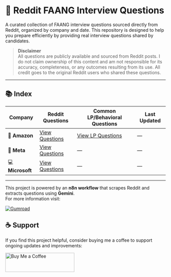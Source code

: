 # 🚀 Reddit FAANG Interview Questions

A curated collection of FAANG interview questions sourced directly from Reddit, organized by company and date. This repository is designed to help you prepare efficiently by providing real interview questions shared by candidates.

> **Disclaimer**  
> All questions are publicly available and sourced from Reddit posts. I do not claim ownership of this content and am not responsible for its accuracy, completeness, or any outcomes resulting from its use. All credit goes to the original Reddit users who shared these questions.



---

## 📚 Index

| Company         | Reddit Questions                          | Common LP/Behavioral Questions | Last Updated |
|------------------|-------------------------------------------|----------------------------------------------|--------------|
| 🛒 **Amazon**     | [View Questions](./Amazon/README.md)      | [View LP Questions](./Amazon/LP/README.md)   | —            |
| 📘 **Meta**       | [View Questions](./Meta/README.md)        | —                                            | —            |
| 💻 **Microsoft**  | [View Questions](./Microsoft/README.md)   | —                                            | —            |

---

This project is powered by an **n8n workflow** that scrapes Reddit and extracts questions using **Gemini**.  
For more information visit:

<a class="gumroad-button" href="https://kevinspark365.gumroad.com/l/ipultn" target="_blank">
  <img src="https://img.shields.io/badge/n8n%20reddit%20scrapper%20-Gumroad-FF7043?style=for-the-badge&logo=gumroad" alt="Gumroad">
</a>

## ☕ Support

If you find this project helpful, consider buying me a coffee to support ongoing updates and improvements:

<a href="https://www.buymeacoffee.com/kevinjivani" target="_blank">
  <img src="https://cdn.buymeacoffee.com/buttons/v2/default-yellow.png" alt="Buy Me a Coffee" style="height: 60px !important;width: 217px !important;">
</a>


